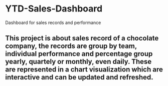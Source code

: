 # YTD-Sales-Dashboard
Dashboard for sales records and performance

## This project is about sales record of a chocolate company, the records are group by team, individual performance and percentage group yearly, quartely or monthly, even daily. These are represented in a chart visualization which are interactive and can be updated and refreshed.
